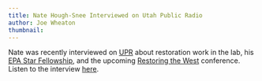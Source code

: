 ```yaml
---
title: Nate Hough-Snee Interviewed on Utah Public Radio
author: Joe Wheaton
thumbnail: 
---
```


Nate was recently interviewed on [UPR](http://upr.org/post/usu-researchers-study-streams-and-climate-west) about restoration work in the lab, his [EPA Star Fellowship](http://etal.joewheaton.org/et-al-news/news/hough-sneeawardedepastargraduatefellowship), and the upcoming [Restoring the West](http://www.restoringthewest.org/) conference. Listen to the interview [here](http://upr.org/post/usu-researchers-study-streams-and-climate-west).

